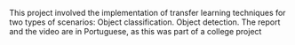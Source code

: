 This project involved the implementation of transfer learning techniques for two types of scenarios:
Object classification.
Object detection.
The report and the video are in Portuguese, as this was part of a college project